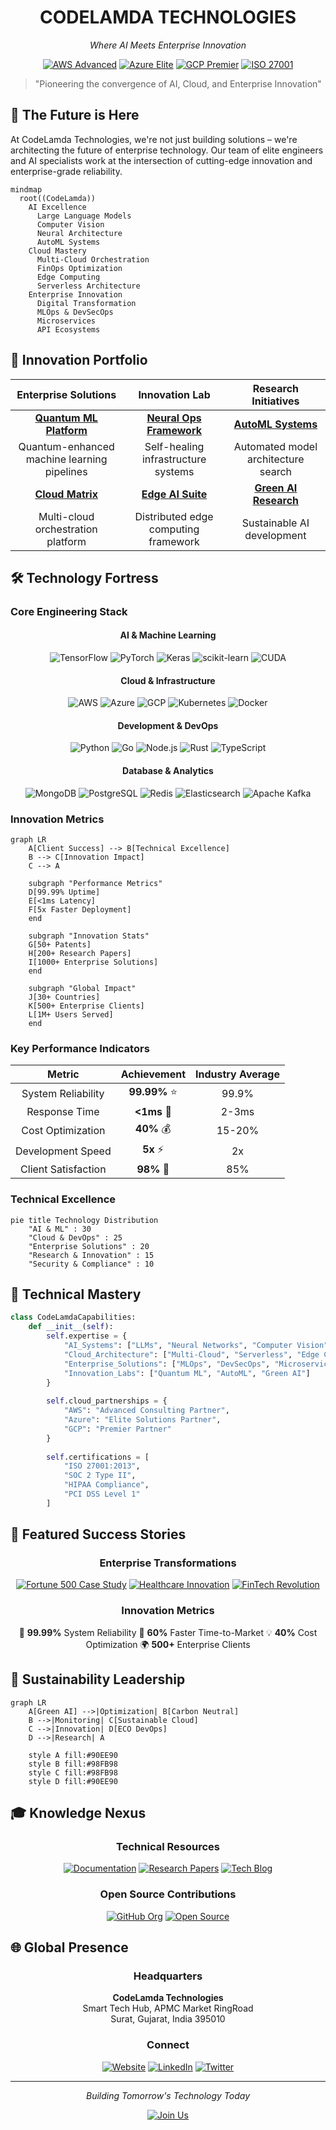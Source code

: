 <div align="center">

  # CODELAMDA TECHNOLOGIES
*Where AI Meets Enterprise Innovation*

[![AWS Advanced](https://img.shields.io/badge/AWS-Advanced_Partner-FF9900?style=for-the-badge&logo=amazon-aws&logoColor=white)](https://www.codelamda.com)
[![Azure Elite](https://img.shields.io/badge/Azure-Elite_Partner-0078D4?style=for-the-badge&logo=microsoft-azure&logoColor=white)](https://www.codelamda.com)
[![GCP Premier](https://img.shields.io/badge/GCP-Premier_Partner-4285F4?style=for-the-badge&logo=google-cloud&logoColor=white)](https://www.codelamda.com)
[![ISO 27001](https://img.shields.io/badge/ISO-27001_Certified-00B98E?style=for-the-badge&logo=iso&logoColor=white)](https://www.codelamda.com)

</div>

> "Pioneering the convergence of AI, Cloud, and Enterprise Innovation"

## 🔮 The Future is Here

At CodeLamda Technologies, we're not just building solutions – we're architecting the future of enterprise technology. Our team of elite engineers and AI specialists work at the intersection of cutting-edge innovation and enterprise-grade reliability.

```mermaid
mindmap
  root((CodeLamda))
    AI Excellence
      Large Language Models
      Computer Vision
      Neural Architecture
      AutoML Systems
    Cloud Mastery
      Multi-Cloud Orchestration
      FinOps Optimization
      Edge Computing
      Serverless Architecture
    Enterprise Innovation
      Digital Transformation
      MLOps & DevSecOps
      Microservices
      API Ecosystems
```

## 🎯 Innovation Portfolio

<div align="center">

| Enterprise Solutions | Innovation Lab | Research Initiatives |
|:-----------------:|:---------------:|:-------------------:|
| [**Quantum ML Platform**](https://github.com/codelamda) | [**Neural Ops Framework**](https://github.com/codelamda) | [**AutoML Systems**](https://github.com/codelamda) |
| Quantum-enhanced machine learning pipelines | Self-healing infrastructure systems | Automated model architecture search |
| [**Cloud Matrix**](https://github.com/codelamda) | [**Edge AI Suite**](https://github.com/codelamda) | [**Green AI Research**](https://github.com/codelamda) |
| Multi-cloud orchestration platform | Distributed edge computing framework | Sustainable AI development |

</div>

## 🛠️ Technology Fortress

### Core Engineering Stack

<div align="center">

#### AI & Machine Learning
![TensorFlow](https://img.shields.io/badge/TensorFlow-FF6F00?style=for-the-badge&logo=tensorflow&logoColor=white)
![PyTorch](https://img.shields.io/badge/PyTorch-EE4C2C?style=for-the-badge&logo=pytorch&logoColor=white)
![Keras](https://img.shields.io/badge/Keras-D00000?style=for-the-badge&logo=keras&logoColor=white)
![scikit-learn](https://img.shields.io/badge/scikit--learn-F7931E?style=for-the-badge&logo=scikit-learn&logoColor=white)
![CUDA](https://img.shields.io/badge/CUDA-76B900?style=for-the-badge&logo=nvidia&logoColor=white)

#### Cloud & Infrastructure
![AWS](https://img.shields.io/badge/AWS-FF9900?style=for-the-badge&logo=amazon-aws&logoColor=white)
![Azure](https://img.shields.io/badge/Azure-0078D4?style=for-the-badge&logo=microsoft-azure&logoColor=white)
![GCP](https://img.shields.io/badge/GCP-4285F4?style=for-the-badge&logo=google-cloud&logoColor=white)
![Kubernetes](https://img.shields.io/badge/Kubernetes-326CE5?style=for-the-badge&logo=kubernetes&logoColor=white)
![Docker](https://img.shields.io/badge/Docker-2496ED?style=for-the-badge&logo=docker&logoColor=white)

#### Development & DevOps
![Python](https://img.shields.io/badge/Python-3776AB?style=for-the-badge&logo=python&logoColor=white)
![Go](https://img.shields.io/badge/Go-00ADD8?style=for-the-badge&logo=go&logoColor=white)
![Node.js](https://img.shields.io/badge/Node.js-339933?style=for-the-badge&logo=node.js&logoColor=white)
![Rust](https://img.shields.io/badge/Rust-000000?style=for-the-badge&logo=rust&logoColor=white)
![TypeScript](https://img.shields.io/badge/TypeScript-3178C6?style=for-the-badge&logo=typescript&logoColor=white)

#### Database & Analytics
![MongoDB](https://img.shields.io/badge/MongoDB-47A248?style=for-the-badge&logo=mongodb&logoColor=white)
![PostgreSQL](https://img.shields.io/badge/PostgreSQL-336791?style=for-the-badge&logo=postgresql&logoColor=white)
![Redis](https://img.shields.io/badge/Redis-DC382D?style=for-the-badge&logo=redis&logoColor=white)
![Elasticsearch](https://img.shields.io/badge/Elasticsearch-005571?style=for-the-badge&logo=elasticsearch&logoColor=white)
![Apache Kafka](https://img.shields.io/badge/Apache%20Kafka-231F20?style=for-the-badge&logo=apache-kafka&logoColor=white)

</div>

### Innovation Metrics

```mermaid
graph LR
    A[Client Success] --> B[Technical Excellence]
    B --> C[Innovation Impact]
    C --> A

    subgraph "Performance Metrics"
    D[99.99% Uptime]
    E[<1ms Latency]
    F[5x Faster Deployment]
    end

    subgraph "Innovation Stats"
    G[50+ Patents]
    H[200+ Research Papers]
    I[1000+ Enterprise Solutions]
    end

    subgraph "Global Impact"
    J[30+ Countries]
    K[500+ Enterprise Clients]
    L[1M+ Users Served]
    end
```

### Key Performance Indicators

<div align="center">

| Metric | Achievement | Industry Average |
|:------:|:----------:|:----------------:|
| System Reliability | **99.99%** ⭐ | 99.9% |
| Response Time | **<1ms** 🚀 | 2-3ms |
| Cost Optimization | **40%** 💰 | 15-20% |
| Development Speed | **5x** ⚡ | 2x |
| Client Satisfaction | **98%** 🎯 | 85% |

</div>

### Technical Excellence

```mermaid
pie title Technology Distribution
    "AI & ML" : 30
    "Cloud & DevOps" : 25
    "Enterprise Solutions" : 20
    "Research & Innovation" : 15
    "Security & Compliance" : 10
```

</div>

## 🌌 Technical Mastery

```python
class CodeLamdaCapabilities:
    def __init__(self):
        self.expertise = {
            "AI_Systems": ["LLMs", "Neural Networks", "Computer Vision", "NLP"],
            "Cloud_Architecture": ["Multi-Cloud", "Serverless", "Edge Computing"],
            "Enterprise_Solutions": ["MLOps", "DevSecOps", "Microservices"],
            "Innovation_Labs": ["Quantum ML", "AutoML", "Green AI"]
        }
        
        self.cloud_partnerships = {
            "AWS": "Advanced Consulting Partner",
            "Azure": "Elite Solutions Partner",
            "GCP": "Premier Partner"
        }
        
        self.certifications = [
            "ISO 27001:2013",
            "SOC 2 Type II",
            "HIPAA Compliance",
            "PCI DSS Level 1"
        ]
```

## 🚀 Featured Success Stories

<div align="center">

### Enterprise Transformations
[![Fortune 500 Case Study](https://img.shields.io/badge/Fortune_500-AI_Transformation-00B2FF?style=for-the-badge)](https://www.codelamda.com/case-studies)
[![Healthcare Innovation](https://img.shields.io/badge/Healthcare-ML_Platform-00B2FF?style=for-the-badge)](https://www.codelamda.com/case-studies)
[![FinTech Revolution](https://img.shields.io/badge/FinTech-Cloud_Migration-00B2FF?style=for-the-badge)](https://www.codelamda.com/case-studies)

### Innovation Metrics
🎯 **99.99%** System Reliability
🚀 **60%** Faster Time-to-Market
💡 **40%** Cost Optimization
🌍 **500+** Enterprise Clients

</div>

## 🌿 Sustainability Leadership

```mermaid
graph LR
    A[Green AI] -->|Optimization| B[Carbon Neutral]
    B -->|Monitoring| C[Sustainable Cloud]
    C -->|Innovation| D[ECO DevOps]
    D -->|Research| A
    
    style A fill:#90EE90
    style B fill:#98FB98
    style C fill:#98FB98
    style D fill:#90EE90
```

## 🎓 Knowledge Nexus

<div align="center">

### Technical Resources
[![Documentation](https://img.shields.io/badge/Docs-Reference-FF6B6B?style=for-the-badge)](https://docs.codelamda.com)
[![Research Papers](https://img.shields.io/badge/Research-Papers-FF6B6B?style=for-the-badge)](https://www.codelamda.com/research)
[![Tech Blog](https://img.shields.io/badge/Tech-Blog-FF6B6B?style=for-the-badge)](https://www.codelamda.com/blog)

### Open Source Contributions
[![GitHub Org](https://img.shields.io/badge/GitHub-Organization-181717?style=for-the-badge&logo=github)](https://github.com/codelamda)
[![Open Source](https://img.shields.io/badge/Open_Source-Projects-181717?style=for-the-badge&logo=github)](https://github.com/codelamda)

</div>

## 🌐 Global Presence

<div align="center">

### Headquarters
**CodeLamda Technologies**  
Smart Tech Hub, APMC Market RingRoad  
Surat, Gujarat, India 395010

### Connect
[![Website](https://img.shields.io/badge/Website-4285F4?style=for-the-badge&logo=google-chrome&logoColor=white)](https://www.codelamda.com)
[![LinkedIn](https://img.shields.io/badge/LinkedIn-0077B5?style=for-the-badge&logo=linkedin&logoColor=white)](https://linkedin.com/company/codelamda-technologies)
[![Twitter](https://img.shields.io/badge/Twitter-1DA1F2?style=for-the-badge&logo=twitter&logoColor=white)](https://twitter.com/CodeLamda)

</div>

---

<div align="center">

*Building Tomorrow's Technology Today*

[![Join Us](https://img.shields.io/badge/Join_Our_Team-Careers-FF6B6B?style=for-the-badge)](https://www.codelamda.com/careers)

</div>

